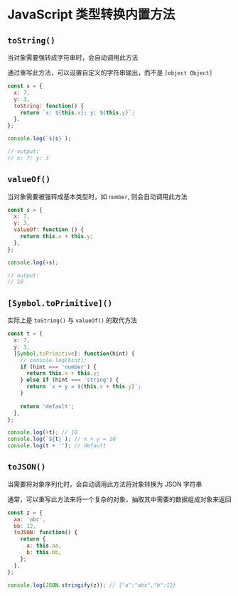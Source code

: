 # JavaScript 类型转换内置方法

## `toString()`

当对象需要强转成字符串时，会自动调用此方法

通过重写此方法，可以设置自定义的字符串输出，而不是 `[object Object]`

```js
const s = {
  x: 7,
  y: 3,
  toString: function() {
    return `x: ${this.x}; y: ${this.y}`;
  },
};

console.log(`${s}`);

// output:
// x: 7; y: 3
```

## `valueOf()`

当对象需要被强转成基本类型时，如 `number`, 则会自动调用此方法

```js
const s = {
  x: 7,
  y: 3,
  valueOf: function () {
    return this.x + this.y;
  },
};

console.log(+s);

// output:
// 10
```

## `[Symbol.toPrimitive]()`

实际上是 `toString()` 与 `valueOf()` 的取代方法

```js
const t = {
  x: 7,
  y: 3,
  [Symbol.toPrimitive]: function(hint) {
    // console.log(hint);
    if (hint === 'number') {
      return this.x + this.y;
    } else if (hint === 'string') {
      return `x + y = ${this.x + this.y}`;
    }
    
    return 'default';
  },
};

console.log(+t); // 10
console.log(`${t}`); // x + y = 10
console.log(t + ''); // default
```

## `toJSON()`

当需要将对象序列化时，会自动调用此方法将对象转换为 JSON 字符串

通常，可以重写此方法来将一个复杂的对象，抽取其中需要的数据组成对象来返回

```js
const z = {
  aa: 'abc',
  bb: 12,
  toJSON: function() {
    return {
      a: this.aa,
      b: this.bb,
    };
  },
};

console.log(JSON.stringify(z)); // {"a":"abc","b":12}
```

